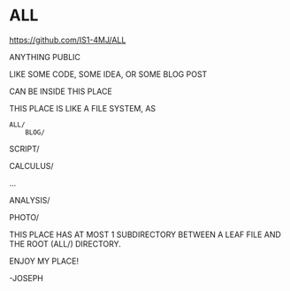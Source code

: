 # ALL

https://github.com/IS1-4MJ/ALL

ANYTHING PUBLIC

LIKE SOME CODE, SOME IDEA, OR SOME BLOG POST

CAN BE INSIDE THIS PLACE

 THIS PLACE IS LIKE A FILE SYSTEM, AS

    ALL/
        BLOG/

   SCRIPT/

   CALCULUS/

   ...

   ANALYSIS/

   PHOTO/ 


   THIS PLACE HAS AT MOST 1 SUBDIRECTORY BETWEEN A LEAF FILE AND THE ROOT (ALL/) DIRECTORY.

 ENJOY MY PLACE!

   -JOSEPH